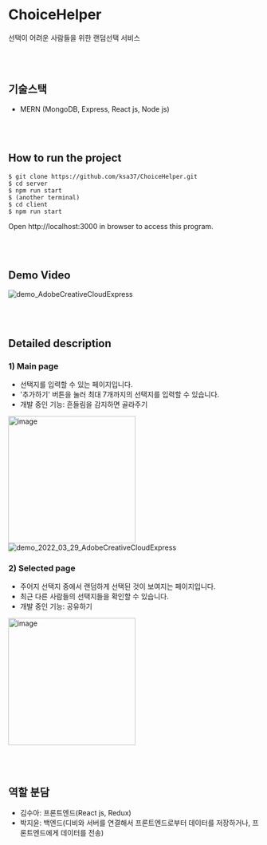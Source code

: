 # ChoiceHelper
선택이 어려운 사람들을 위한 랜덤선택 서비스

<br/><br/>

## 기술스택
- MERN (MongoDB, Express, React js, Node js)

<br/><br/>

## How to run the project
```
$ git clone https://github.com/ksa37/ChoiceHelper.git
$ cd server
$ npm run start
$ (another terminal)
$ cd client
$ npm run start
```
Open http://localhost:3000 in browser to access this program.

<br/><br/>

## Demo Video
![demo_AdobeCreativeCloudExpress](https://user-images.githubusercontent.com/50884017/160632993-4a091fd5-67b7-468a-963f-6132ff0b3609.gif)

<br/><br/>

## Detailed description
### 1) Main page
 
- 선택지를 입력할 수 있는 페이지입니다.
- '추가하기' 버튼을 눌러 최대 7개까지의 선택지를 입력할 수 있습니다.
- 개발 중인 기능: 흔들림을 감지하면 골라주기      
 
<img width="255" alt="image" src="https://user-images.githubusercontent.com/50884017/160634241-9ff4e905-27ef-43ef-8cd9-99194b8dc74e.png"> ![demo_2022_03_29_AdobeCreativeCloudExpress](https://user-images.githubusercontent.com/50884017/160635065-97832852-bed8-4ad4-bc3b-c556e05fad31.gif)    


### 2) Selected page

- 주어지 선택지 중에서 랜덤하게 선택된 것이 보여지는 페이지입니다.
- 최근 다른 사람들의 선택지들을 확인할 수 있습니다.
- 개발 중인 기능: 공유하기   

<img width="255" alt="image" src="https://user-images.githubusercontent.com/50884017/160634185-3b199537-7aa8-4ea1-a34f-3ecf94ab6302.png">



<br/><br/>

## 역할 분담
- 김수아: 프론트엔드(React js, Redux)
- 박지윤: 백엔드(디비와 서버를 연결해서 프론트엔드로부터 데이터를 저장하거나, 프론트엔드에게 데이터를 전송)

